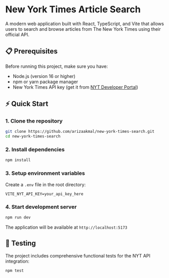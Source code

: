 # New York Times Article Search

A modern web application built with React, TypeScript, and Vite that allows users to search and browse articles from The New York Times using their official API.

## 📋 Prerequisites

Before running this project, make sure you have:

- Node.js (version 16 or higher)
- npm or yarn package manager
- New York Times API key (get it from [NYT Developer Portal](https://developer.nytimes.com/get-started))

## ⚡ Quick Start

### 1. Clone the repository

```bash
git clone https://github.com/arizaakmal/new-york-times-search.git
cd new-york-times-search
```

### 2. Install dependencies

```bash
npm install
```

### 3. Setup environment variables

Create a `.env` file in the root directory:

```env
VITE_NYT_API_KEY=your_api_key_here
```

### 4. Start development server

```bash
npm run dev
```

The application will be available at `http://localhost:5173`

## 🧪 Testing

The project includes comprehensive functional tests for the NYT API integration:

```bash
npm test
```
